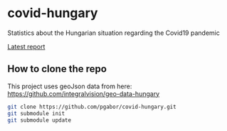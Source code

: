 # covid-hungary
Statistics about the Hungarian situation regarding the Covid19 pandemic

[Latest report](http://pgabor.web.elte.hu/2020-04-12.html)

## How to clone the repo

This project uses geoJson data from here: https://github.com/integralvision/geo-data-hungary

```bash
git clone https://github.com/pgabor/covid-hungary.git
git submodule init
git submodule update

```
